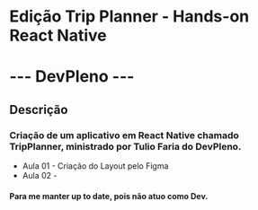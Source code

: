 # Edição Trip Planner - Hands-on React Native
# --- DevPleno ---

## Descrição

### Criação de um aplicativo em React Native chamado TripPlanner, ministrado por Tulio Faria do DevPleno.

* Aula 01 - Criação do Layout pelo Figma
* Aula 02 - 

#### Para me manter up to date, pois não atuo como Dev.
